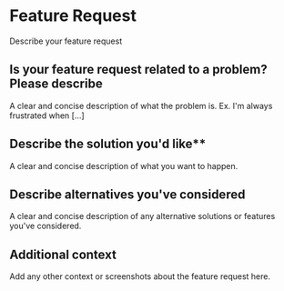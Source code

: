# Feature Request

Describe your feature request

## Is your feature request related to a problem? Please describe

A clear and concise description of what the problem is. Ex. I'm always frustrated when [...]

## Describe the solution you'd like**

A clear and concise description of what you want to happen.

## Describe alternatives you've considered

A clear and concise description of any alternative solutions or features you've considered.

## Additional context

Add any other context or screenshots about the feature request here.
